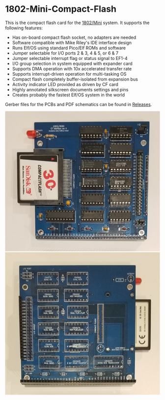 # 1802-Mini-Compact-Flash
This is the compact flash card for the [1802/Mini](https://github.com/dmadole/1802-Mini) system. It supports the following features:

* Has on-board compact flash socket, no adapters are needed
* Software compatible with Mike Riley's IDE interface design
* Runs Elf/OS using standard Pico/Elf ROMs and software
* Jumper selectable for I/O ports 2 & 3, 4 & 5, or 6 & 7
* Jumper selectable interrupt flag or status signal to EF1-4
* I/O group selection in system equipped with expander card
* Supports DMA operation with 10x accelerated transfer rate
* Supports interrupt-driven operation for multi-tasking OS
* Compact flash completely buffer-isolated from expansion bus
* Activity indicator LED provided as driven by CF card
* Highly annotated silkscreen documents settings and pins
* Creates probably the fastest Elf/OS system in the world

Gerber files for the PCBs and PDF schematics can be found in [Releases](https://github.com/dmadole/1802-Mini-Compact-Flash/releases).

![1802/Mini Compact Flash Front](https://github.com/dmadole/1802-Mini-Compact-Flash/blob/main/photos/1802-Mini-Compact-Flash-Rev-A-Assembled-Front.jpg)
![1802/Mini Compact Flash Back](https://github.com/dmadole/1802-Mini-Compact-Flash/blob/main/photos/1802-Mini-Compact-Flash-Rev-A-Assembled-Back.jpg)
